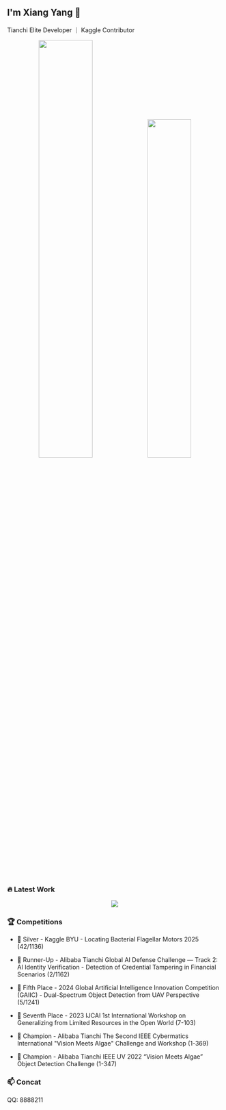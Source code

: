 ## I'm Xiang Yang 👋

Tianchi Elite Developer ｜ Kaggle Contributor
<div align="center">
  

<img width="50%"  src="https://github-readme-stats.vercel.app/api?username=yang-0201&show_icons=true&hide_title=false&include_all_commits=true&count_private=true&theme=swift&hide_border=true" />
<img width="45%"  src="https://github-readme-streak-stats.herokuapp.com/?user=yang-0201&hide_border=true" />

</div>

### 🔥 Latest Work
<div align="center">
<a href="https://github.com/yang-0201/MHAF-YOLO">
  <img src="https://github-readme-stats.vercel.app/api/pin/?username=yang-0201&repo=MHAF-YOLO&hide_border=false&theme=shadow_blue" />
</a> 
</div>

### 🏆 Competitions
- 🥈 Silver - Kaggle BYU - Locating Bacterial Flagellar Motors 2025 (42/1136)
  
- 🥈 Runner-Up - Alibaba Tianchi Global AI Defense Challenge — Track 2: AI Identity Verification - Detection of Credential Tampering in Financial Scenarios (2/1162)

- 🏅 Fifth Place - 2024 Global Artificial Intelligence Innovation Competition (GAIIC) - Dual-Spectrum Object Detection from UAV Perspective (5/1241)

- 🏅 Seventh Place - 2023 IJCAI 1st International Workshop on Generalizing from Limited Resources in the Open World (7-103)

- 🥇 Champion - Alibaba Tianchi The Second IEEE Cybermatics International "Vision Meets Algae" Challenge and Workshop (1-369)

- 🥇 Champion - Alibaba Tianchi IEEE UV 2022 “Vision Meets Algae” Object Detection Challenge (1-347)

  


### 📫 Concat
QQ: 8888211


<!--
**yang-0201/yang-0201** is a ✨ _special_ ✨ repository because its `README.md` (this file) appears on your GitHub profile.

[![Readme Card](https://github-readme-stats.vercel.app/api/pin/?username=yang-0201)](https://github.com/yang-0201/MAF-YOLOv2)

<a href="https://github.com/yang-0201/MAF-YOLO">
  <img align="center" src="https://github-readme-stats.vercel.app/api/pin/?username=yang-0201&repo=MAF-YOLO&theme=shadow_red&hide=description" />
</a>

Here are some ideas to get you started:

- 🔭 I’m currently working on ...
- 🌱 I’m currently learning ...
- 👯 I’m looking to collaborate on ...
- 🤔 I’m looking for help with ...
- 💬 Ask me about ...
- 📫 How to reach me: ...
- 😄 Pronouns: ...
- ⚡ Fun fact: ...
-->
